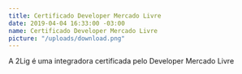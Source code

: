 ```yaml
---
title: Certificado Developer Mercado Livre
date: 2019-04-04 16:33:00 -03:00
name: Certificado Developer Mercado Livre
picture: "/uploads/download.png"
---
```


A 2Lig é uma integradora certificada pelo Developer Mercado Livre